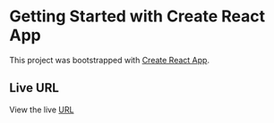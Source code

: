 # Getting Started with Create React App

This project was bootstrapped with [Create React App](https://github.com/facebook/create-react-app).

## Live URL

View the live [URL](https://sigma-quiz.netlify.app/)
